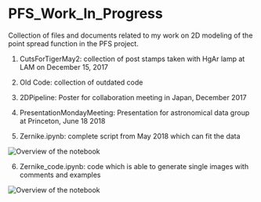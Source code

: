 # PFS_Work_In_Progress

Collection of files and documents related to my work on 2D modeling of the point spread function in the PFS project.

1. CutsForTigerMay2: collection of post stamps taken with HgAr lamp at LAM on December 15, 2017
2. Old Code: collection of outdated code

3. 2DPipeline: Poster for collaboration meeting in Japan, December 2017
4. PresentationMondayMeeting: Presentation for astronomical data group at Princeton, June 18 2018
5. Zernike.ipynb: complete script from May 2018 which can fit the data

![Overview of the notebook](https://www.dropbox.com/s/pklto8nxfi9pgjl/Screenshot%202018-05-29%2013.59.18.png?raw=1)

6. Zernike_code.ipynb: code which is able to generate single images with comments and examples

![Overview of the notebook](https://www.dropbox.com/s/1v8sonvg5f23pgy/Screenshot%202018-07-30%2014.53.57.png?raw=1)
